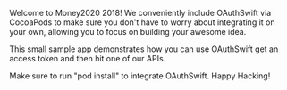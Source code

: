 Welcome to Money2020 2018!  We conveniently include OAuthSwift via CocoaPods to make sure you don't have to worry about integrating it on your own, allowing you to focus on building your awesome idea.

This small sample app demonstrates how you can use OAuthSwift get an access token and then hit one of our APIs.  

Make sure to run "pod install" to integrate OAuthSwift. Happy Hacking!
